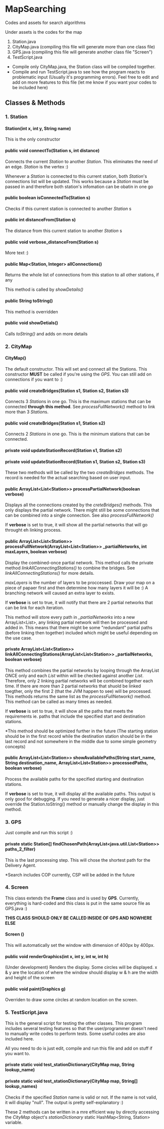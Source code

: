 # MapSearching
Codes and assets for search algorithms

Under assets is the codes for the map
1. Station.java
2. CityMap.java (compiling this file will generate more than one class file)
3. GPS.java (compiling this file will generate another class file "Screen")
4. TestScript.java

- Compile only CityMap.java, the Station class will be compiled together.
- Compile and run TestScript.java to see how the program reacts to problematic input (Usually it's programming errors). Feel free to edit and add on more features to this file (let me know if you want your codes to be included here)

## Classes & Methods
### 1. Station
#### Station(int x, int y, String name)
This is the only constructor
#### public void connectTo(Station s, int distance)
Connects the current *Station* to another *Station*. This eliminates the need of an edge. *Station* is the vertex :)

Whenever a *Station* is connected to this current station, both *Station*'s connections list will be updated. This works because a *Station* must be passed in and therefore both station's infomation can be obatin in one go
#### public boolean isConnectedTo(Station s)
Checks if this current station is connected to another *Station* s
#### public int distanceFrom(Station s)
The distance from this current station to another *Station* s
#### public void verbose_distanceFrom(Station s)
More text :)
#### public Map<Station, Integer> allConnections()
Returns the whole list of connections from this station to all other stations, if any

This method is called by *showDetails()*
#### public String toString()
This method is overridden
#### public void showDetials()
Calls *toString()* and adds on more details


### 2. CityMap
#### CityMap()
The default constructor. This will set and connect all the Stations. This constructor **MUST** be called if you're using the *GPS*. You can still add on connections if you want to :)

#### public void createBridges(Station s1, Station s2, Station s3)
Connects 3 *Station*s in one go. This is the maximum stations that can be connected **through this method**. See *processFullNetwork()* method to link more than 3 *Station*s.

#### public void createBridges(Station s1, Station s2)
Connects 2 *Stations* in one go. This is the minimum stations that can be connected.

#### private void updateStationRecord(Station s1, Station s2)
#### private void updateStationRecord(Station s1, Station s2, Station s3)
These two methods will be called by the two *createBridges* methods. The record is needed for the actual searching based on user input.

#### public ArrayList<List\<Station>> processPartialNetwork(boolean verbose)
Displays all the connections created by the *creteBridges()* methods. This only displays the partial network. There might still be some connections that can be combined into a single connection. See also *processFullNetwork()*

If **verbose** is set to true, it will show all the partial networks that will go throught eh linking process.
  
#### public ArrayList<List\<Station>> processFullNetwork(ArrayList<List\<Station>> _partialNetworks, int maxLayers, boolean verbose)
Display the combined-once partial network. This method calls the private method *linkAllConnectingStations()* to combine the bridges. See *linkAllConnectingStations()* for more details.

*maxLayers* is the number of layers to be proccessed. Draw your map on a piece of papaer first and then determine how many layers it will be :) A branching network will caused an extra layer to exists.

If **verbose** is set to true, it will notify that there are 2 partial networks that can be link for each iteration.

This method will store every path in *_partialNetworks* into a new ArrayList<List<Station>>, any linking partial network will then be processed and added in. This means that there might be some "redundant" partial paths (before linking then together) included which might be useful depending on the use case.

#### private ArrayList<List\<Station>> linkAllConnectingStations(ArrayList<List\<Station>> _partialNetworks, boolean verbose)
This method combines the partial networks by looping through the ArrayList ONCE only and each *List<Station>* within will be checked against another *List<Station>*. Therefore, only 2 linking partial networks will be combined together each time. If there are more than 2 partial networks that shuold be linked toegther, only the first 2 (that the JVM happen to see) will be processed. This methods returns the same list as the *processFullNetwork()* method. This method can be called as many times as needed.

If **verbose** is set to true, it will show all the paths that meets the requirements ie. paths that include the specified start and destination stations.

*This method should be optimized further in the future (The starting station should be in the first record while the destination station should be in the last record and not somewhere in the middle due to some simple geometry concepts)

#### public ArrayList<List\<Station>> showAvailablePaths(String start_name, String destination_name, ArrayList<List\<Station>> processedPaths, boolean verbose) 
Process the available paths for the specified starting and destination stations.

If **verbose** is set to true, it will display all the available paths. This output is only good for debugging. If you need to generate a nicer display, just override the Station.toString() method or manually change the display in this method.

### 3. GPS
Just compile and run this script :)

#### private static Station[] findChosenPath(ArrayList<java.util.List\<Station>> paths_2_filter) 
This is the last processing step. This will chose the shortest path for the Delivery Agent.

*Search includes COP currently, CSP will be added in the future

### 4. Screen
This class extends the **Frame** class and is used by **GPS**.
Currently, everything is hard-coded and this class is put in the same source file as GPS.java :)

**THIS CLASS SHOULD ONLY BE CALLED INSIDE OF GPS AND NOWHERE ELSE**
#### Screen ()
This will automatically set the window with dimension of 400px by 400px.

#### public void renderGraphics(int x, int y, int w, int h) 
(Under development) Renders the display. Some circles will be displayed.
x & y are the location of where the window should display
w & h are the width and height of the screen

#### public void paint(Graphics g)
Overriden to draw some circles at random location on the screen.

### 5. TestScript.java
This is the general script for testing the other classes. This program includes several testing features so that the user/programmer doesn't need to manually write codes to perform tests.
Some useful codes are also included here.

All you need to do is just edit, compile and run this file and add on stuff if you want to.

#### private static void test_stationDictionary(CityMap map, String lookup_name)
#### private static void test_stationDictionary(CityMap map, String[] lookup_names)
Checks if the specified *Station* name is valid or not. If the name is not valid, it will display "null". The output is pretty self-explanatory :)

These 2 methods can be written in a mre efficient way by directly accessing the *CityMap* object's _stationDictionary_ static HashMap<String, Station> variable.
